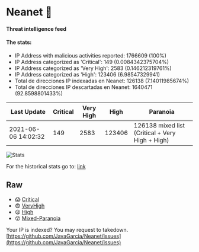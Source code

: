 # Neanet :hocho:
#### Threat intelligence feed
#### The stats:

- IP Address with malicious activities reported: 1766609 (100%)
- IP Address categorized as 'Critical':  149 (0.0084342375704%)
- IP Address categorized as 'Very High':  2583 (0.146212319761%)
- IP Address categorized as 'High':  123406 (6.98547329941)
- Total de direcciones IP indexadas en Neanet:  126138 (7.14011985674%)
- Total de direcciones IP descartadas en Neanet:  1640471 (92.8598801433%)

| Last Update | Critical | Very High | High | Paranoia |
| --- | --- | --- | --- | --- |
| 2021-06-06 14:02:32 | 149 | 2583 | 123406 | 126138 mixed list (Critical + Very High + High)|

![Stats](https://docs.google.com/spreadsheets/d/e/2PACX-1vSnaNMIXVabIpDJjufMlzH7poXnshF3mgd8Is1g9ytUEzVsP5my4Trn8f-xkoLLQ38xpL3HtmUexLo6/pubchart?oid=501124687&format=image)

For the historical stats go to: [link](/stats.csv)
## Raw
- :scream: [Critical](https://raw.githubusercontent.com/JavaGarcia/Neanet/master/blacklists/neanet_critical.txt)
- :fearful: [VeryHigh](https://raw.githubusercontent.com/JavaGarcia/Neanet/master/blacklists/neanet_veryHigh.txtt)
- :frowning: [High](https://raw.githubusercontent.com/JavaGarcia/Neanet/master/blacklists/neanet_high.txt)
- :dizzy_face: [Mixed-Paranoia](https://raw.githubusercontent.com/JavaGarcia/Neanet/master/blacklists/neanet_all.txt)


Your IP is indexed? You may request to takedown. [https://github.com/JavaGarcia/Neanet/issues](https://github.com/JavaGarcia/Neanet/issues)



















































































































































































































































































































































































































































































































































































































































































































































































































































































































































































































































































































































































































































































































































































































































































































































































































































































































































































































































































































































































































































































































































































































































































































































































































































































































































































































































































































































































































































































































































































































































































































































































































































































































































































































































































































































































































































































































































































































































































































































































































































































































































































































































































































































































































































































































































































































































































































































































































































































































































































































































































































































































































































































































































































































































































































































































































































































































































































































































































































































































































































































































































































































































































































































































































































































































































































































































































































































































































































































































































































































































